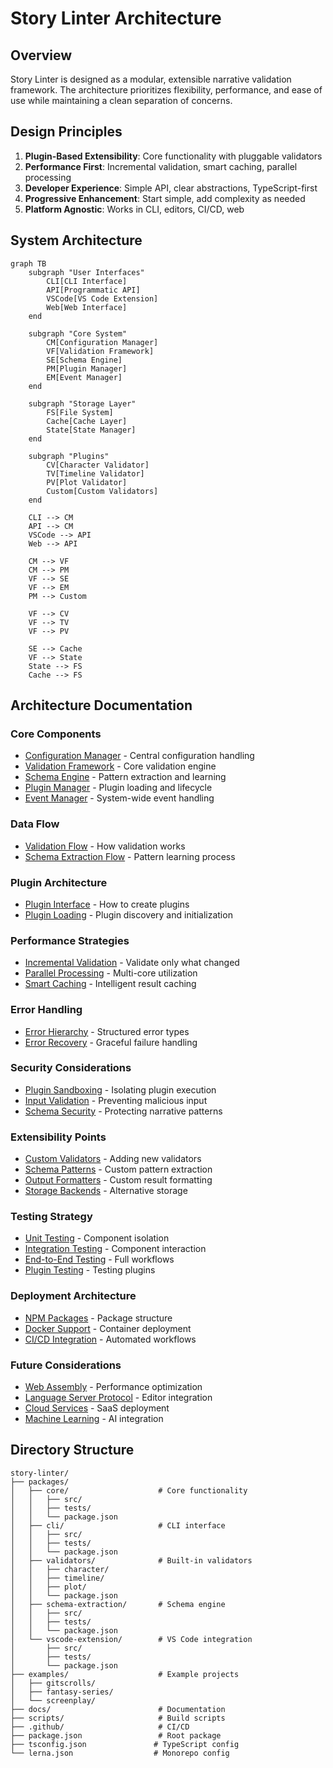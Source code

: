 # Story Linter Architecture

## Overview

Story Linter is designed as a modular, extensible narrative validation framework. The architecture prioritizes flexibility, performance, and ease of use while maintaining a clean separation of concerns.

## Design Principles

1. **Plugin-Based Extensibility**: Core functionality with pluggable validators
2. **Performance First**: Incremental validation, smart caching, parallel processing
3. **Developer Experience**: Simple API, clear abstractions, TypeScript-first
4. **Progressive Enhancement**: Start simple, add complexity as needed
5. **Platform Agnostic**: Works in CLI, editors, CI/CD, web

## System Architecture

```mermaid
graph TB
    subgraph "User Interfaces"
        CLI[CLI Interface]
        API[Programmatic API]
        VSCode[VS Code Extension]
        Web[Web Interface]
    end
    
    subgraph "Core System"
        CM[Configuration Manager]
        VF[Validation Framework]
        SE[Schema Engine]
        PM[Plugin Manager]
        EM[Event Manager]
    end
    
    subgraph "Storage Layer"
        FS[File System]
        Cache[Cache Layer]
        State[State Manager]
    end
    
    subgraph "Plugins"
        CV[Character Validator]
        TV[Timeline Validator]
        PV[Plot Validator]
        Custom[Custom Validators]
    end
    
    CLI --> CM
    API --> CM
    VSCode --> API
    Web --> API
    
    CM --> VF
    CM --> PM
    VF --> SE
    VF --> EM
    PM --> Custom
    
    VF --> CV
    VF --> TV
    VF --> PV
    
    SE --> Cache
    VF --> State
    State --> FS
    Cache --> FS
```

## Architecture Documentation

### Core Components
- [Configuration Manager](./core-components/configuration-manager.md) - Central configuration handling
- [Validation Framework](./core-components/validation-framework.md) - Core validation engine
- [Schema Engine](./core-components/schema-engine.md) - Pattern extraction and learning
- [Plugin Manager](./core-components/plugin-manager.md) - Plugin loading and lifecycle
- [Event Manager](./core-components/event-manager.md) - System-wide event handling

### Data Flow
- [Validation Flow](./data-flow/validation-flow.md) - How validation works
- [Schema Extraction Flow](./data-flow/schema-extraction-flow.md) - Pattern learning process

### Plugin Architecture
- [Plugin Interface](./plugin-architecture/plugin-interface.md) - How to create plugins
- [Plugin Loading](./plugin-architecture/plugin-loading.md) - Plugin discovery and initialization

### Performance Strategies
- [Incremental Validation](./performance-strategies/incremental-validation.md) - Validate only what changed
- [Parallel Processing](./performance-strategies/parallel-processing.md) - Multi-core utilization
- [Smart Caching](./performance-strategies/smart-caching.md) - Intelligent result caching

### Error Handling
- [Error Hierarchy](./error-handling/error-hierarchy.md) - Structured error types
- [Error Recovery](./error-handling/error-recovery.md) - Graceful failure handling

### Security Considerations
- [Plugin Sandboxing](./security/plugin-sandboxing.md) - Isolating plugin execution
- [Input Validation](./security/input-validation.md) - Preventing malicious input
- [Schema Security](./security/schema-security.md) - Protecting narrative patterns

### Extensibility Points
- [Custom Validators](./extensibility/custom-validators.md) - Adding new validators
- [Schema Patterns](./extensibility/schema-patterns.md) - Custom pattern extraction
- [Output Formatters](./extensibility/output-formatters.md) - Custom result formatting
- [Storage Backends](./extensibility/storage-backends.md) - Alternative storage

### Testing Strategy
- [Unit Testing](./testing/unit-testing.md) - Component isolation
- [Integration Testing](./testing/integration-testing.md) - Component interaction
- [End-to-End Testing](./testing/end-to-end-testing.md) - Full workflows
- [Plugin Testing](./testing/plugin-testing.md) - Testing plugins

### Deployment Architecture
- [NPM Packages](./deployment/npm-packages.md) - Package structure
- [Docker Support](./deployment/docker-support.md) - Container deployment
- [CI/CD Integration](./deployment/ci-cd-integration.md) - Automated workflows

### Future Considerations
- [Web Assembly](./future/web-assembly.md) - Performance optimization
- [Language Server Protocol](./future/language-server-protocol.md) - Editor integration
- [Cloud Services](./future/cloud-services.md) - SaaS deployment
- [Machine Learning](./future/machine-learning.md) - AI integration

## Directory Structure

```
story-linter/
├── packages/
│   ├── core/                    # Core functionality
│   │   ├── src/
│   │   ├── tests/
│   │   └── package.json
│   ├── cli/                     # CLI interface
│   │   ├── src/
│   │   ├── tests/
│   │   └── package.json
│   ├── validators/              # Built-in validators
│   │   ├── character/
│   │   ├── timeline/
│   │   ├── plot/
│   │   └── package.json
│   ├── schema-extraction/       # Schema engine
│   │   ├── src/
│   │   ├── tests/
│   │   └── package.json
│   └── vscode-extension/        # VS Code integration
│       ├── src/
│       ├── tests/
│       └── package.json
├── examples/                    # Example projects
│   ├── gitscrolls/
│   ├── fantasy-series/
│   └── screenplay/
├── docs/                        # Documentation
├── scripts/                     # Build scripts
├── .github/                     # CI/CD
├── package.json                 # Root package
├── tsconfig.json               # TypeScript config
└── lerna.json                  # Monorepo config
```

